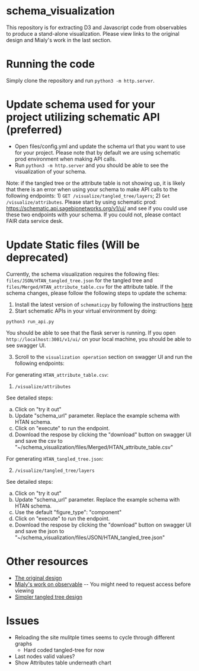# schema_visualization

This repository is for extracting D3 and Javascript code from observables to produce a stand-alone visualization. Please view links to the original design and Mialy's work in the last section.

# Running the code

Simply clone the repository and run `python3 -m http.server`.

# Update schema used for your project utilizing schematic API (preferred)

* Open files/config.yml and update the schema url that you want to use for your project. Please note that by default we are using schematic prod environment when making API calls.
* Run `python3 -m http.server` and you should be able to see the visualization of your schema.

Note: if the tangled tree or the attribute table is not showing up, it is likely that there is an error when using your schema to make API calls to the following endpoints: 1) `GET /visualize/tangled_tree/layers`; 2) `Get /visualize/attributes`. Please start by using schematic prod: <https://schematic.api.sagebionetworks.org/v1/ui/> and see if you could use these two endpoints with your schema. If you could not, please contact FAIR data service desk.

# Update Static files (**Will be deprecated**)

Currently, the schema visualization requires the following files: `files/JSON/HTAN_tangled_tree.json` for the tangled tree and `files/Merged/HTAN_attribute_table.csv` for the attribute table. If the schema changes, please follow the following steps to update the schema:

1. Install the latest version of `schematicpy` by following the instructions [here](https://github.com/Sage-Bionetworks/schematic/blob/develop/README.md#installation:~:text=various%20data%20contributors.-,Installation,-Installation%20Requirements)
2. Start schematic APIs in your virtual environment by doing:

```
python3 run_api.py
```

You should be able to see that the flask server is running. If you open `http://localhost:3001/v1/ui/` on your local machine, you should be able to see swagger UI.

3. Scroll to the `visualization operation` section on swagger UI and run the following endpoints:

For generating `HTAN_attribute_table.csv`:

1) `/visualize/attributes`

See detailed steps:
<ol type="a">
<li>Click on "try it out"</li>
<li>Update "schema_url" parameter. Replace the example schema with HTAN schema.</li>
<li>Click on "execute" to run the endpoint. </li>
<li>Download the respose by clicking the "download" button on swagger UI and save the csv to "~/schema_visualization/files/Merged/HTAN_attribute_table.csv"</li>
</ol>

For generating `HTAN_tangled_tree.json`:

2) `/visualize/tangled_tree/layers`

See detailed steps:
<ol type="a">
<li>Click on "try it out"</li>
<li>Update "schema_url" parameter. Replace the example schema with HTAN schema.</li>
<li>Use the default "figure_type": "component"</li>
<li>Click on "execute" to run the endpoint. </li>
<li>Download the respose by clicking the "download" button on swagger UI and save the json to "~/schema_visualization/files/JSON/HTAN_tangled_tree.json"</li>
</ol>

# Other resources

* [The original design](https://observablehq.com/@nitaku/tangled-tree-visualization-ii)
* [Mialy's work on observable](https://observablehq.com/d/c3fd85acfb34db59) -- You might need to request access before viewing
* [Simpler tangled tree design](https://observablehq.com/@nettly/tangled-tree-sourcing-facts)

# Issues

- Reloading the site mulitple times seems to cycle through different graphs
  - Hard coded tangled-tree for now
- Last nodes valid values? 
- Show Attributes table underneath chart
